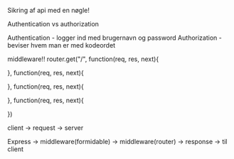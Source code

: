 Sikring af api med en nøgle!


Authentication vs authorization 

Authentication - logger ind med brugernavn og password
Authorization - beviser hvem man er med kodeordet

middleware!!
router.get("/", function(req, res, next){
    
}, function(req, res, next){

}, function(req, res, next){

}, function(req, res, next){
    
})

client -> request -> server

Express -> middleware(formidable) -> middleware(router) -> response -> til client 
